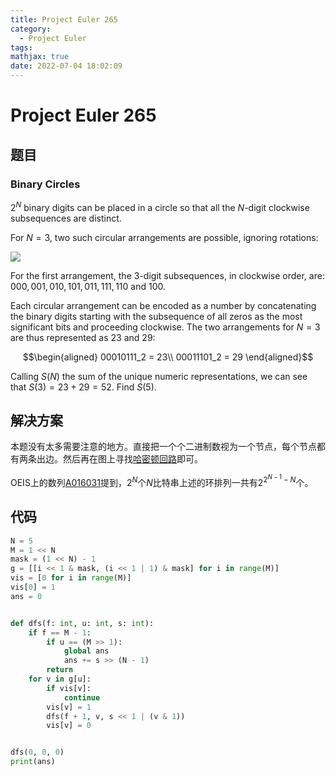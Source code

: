 ```yaml
---
title: Project Euler 265
category:
  - Project Euler
tags:
mathjax: true
date: 2022-07-04 18:02:09
---
```


<escape><!-- more --></escape>

# Project Euler 265

## 题目

### Binary Circles

$2^N$ binary digits can be placed in a circle so that all the $N$-digit clockwise subsequences are distinct.

For $N=3$, two such circular arrangements are possible, ignoring rotations:

![](../images/p265_BinaryCircles.gif)

For the first arrangement, the $3$-digit subsequences, in clockwise order, are: $000, 001, 010, 101, 011, 111, 110$ and $100$.

Each circular arrangement can be encoded as a number by concatenating the binary digits starting with the subsequence of all zeros as the most significant bits and proceeding clockwise. The two arrangements for $N=3$ are thus represented as $23$ and $29$:

$$\begin{aligned}
00010111_2 = 23\\
00011101_2 = 29
\end{aligned}$$

Calling $S(N)$ the sum of the unique numeric representations, we can see that $S(3) = 23 + 29 = 52$.
Find $S(5)$.

## 解决方案

本题没有太多需要注意的地方。直接把一个个二进制数视为一个节点，每个节点都有两条出边。然后再在图上寻找[哈密顿回路](https://en.wikipedia.org/wiki/Hamiltonian_path)即可。

OEIS上的数列[A016031](https://oeis.org/A016031)提到，$2^N$个$N$比特串上述的环排列一共有$2^{2^{N-1}-N}$个。

## 代码

```py
N = 5
M = 1 << N
mask = (1 << N) - 1
g = [[i << 1 & mask, (i << 1 | 1) & mask] for i in range(M)]
vis = [0 for i in range(M)]
vis[0] = 1
ans = 0


def dfs(f: int, u: int, s: int):
    if f == M - 1:
        if u == (M >> 1):
            global ans
            ans += s >> (N - 1)
        return
    for v in g[u]:
        if vis[v]:
            continue
        vis[v] = 1
        dfs(f + 1, v, s << 1 | (v & 1))
        vis[v] = 0


dfs(0, 0, 0)
print(ans)

```
